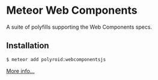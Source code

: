 Meteor Web Components
=====================

A suite of polyfills supporting the Web Components specs.

## Installation

```sh
$ meteor add polyroid:webcomponentsjs
```

[More info...](https://github.com/webcomponents/webcomponentsjs)
